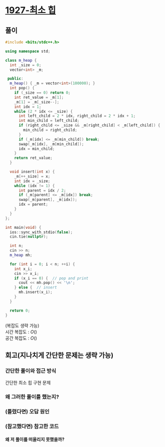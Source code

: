 # [1927-최소 힙](https://www.acmicpc.net/problem/1927)

## 풀이

```cpp
#include <bits/stdc++.h>

using namespace std;

class m_heap {
  int _size = 0;
  vector<int> _m;

 public:
  m_heap() { _m = vector<int>(100000); }
  int pop() {
    if (_size == 0) return 0;
    int ret_value = _m[1];
    _m[1] = _m[_size--];
    int idx = 1;
    while (2 * idx <= _size) {
      int left_child = 2 * idx, right_child = 2 * idx + 1;
      int min_child = left_child;
      if (right_child <= _size && _m[right_child] < _m[left_child]) {
        min_child = right_child;
      }
      if (_m[idx] <= _m[min_child]) break;
      swap(_m[idx], _m[min_child]);
      idx = min_child;
    }
    return ret_value;
  }

  void insert(int x) {
    _m[++_size] = x;
    int idx = _size;
    while (idx != 1) {
      int parent = idx / 2;
      if (_m[parent] <= _m[idx]) break;
      swap(_m[parent], _m[idx]);
      idx = parent;
    }
  }
};

int main(void) {
  ios::sync_with_stdio(false);
  cin.tie(nullptr);

  int n;
  cin >> n;
  m_heap mh;

  for (int i = 0; i < n; ++i) {
    int x_i;
    cin >> x_i;
    if (x_i == 0) {  // pop and print
      cout << mh.pop() << '\n';
    } else {  // insert
      mh.insert(x_i);
    }
  }

  return 0;
}
```

(복잡도 생략 가능)  
시간 복잡도 : $O()$  
공간 복잡도 : $O()$   



## 회고(지나치게 간단한 문제는 생략 가능)

### 간단한 풀이와 접근 방식

간단한 최소 힙 구현 문제

### 왜 그러한 풀이를 했는지?



### (틀렸다면) 오답 원인



### (참고했다면) 참고한 코드


#### 왜 저 풀이를 떠올리지 못했을까?

